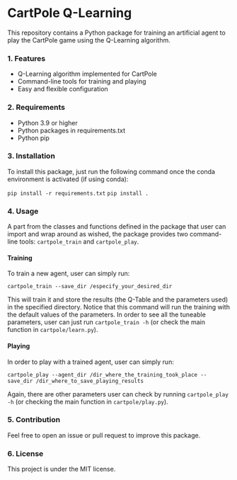 # **CartPole Q-Learning**

This repository contains a Python package for training an artificial agent to play the CartPole game using the Q-Learning algorithm.

### 1. Features

- Q-Learning algorithm implemented for CartPole
- Command-line tools for training and playing
- Easy and flexible configuration

### 2. Requirements

- Python 3.9 or higher
- Python packages in requirements.txt
- Python pip

### 3. Installation

To install this package, just run the following command once the conda environment is activated (if using conda): 

`pip install -r requirements.txt`
`pip install .`

### 4. Usage

A part from the classes and functions defined in the package that user can import and wrap around as wished, the package provides two command-line tools: `cartpole_train` and `cartpole_play`.

#### Training

To train a new agent, user can simply run:

`cartpole_train --save_dir /especify_your_desired_dir`

This will train it and store the results (the Q-Table and the parameters used) in the specified directory. Notice that this command will run the training with the default values of the parameters. In order to see all the tuneable parameters, user can just run `cartpole_train -h` (or check the main function in `cartpole/learn.py`).

#### Playing

In order to play with a trained agent, user can simply run:

`cartpole_play --agent_dir /dir_where_the_training_took_place --save_dir /dir_where_to_save_playing_results` 

Again, there are other parameters user can check by running `cartpole_play -h` (or checking the main function in `cartpole/play.py`).

### 5. Contribution

Feel free to open an issue or pull request to improve this package.

### 6. License

This project is under the MIT license.

